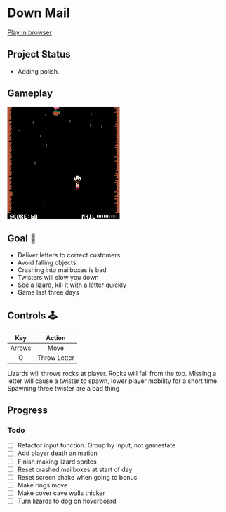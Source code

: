 # Down Mail
[Play in browser](https://sugarvoid.itch.io/down-mail)

## Project Status
- Adding polish. 

## Gameplay
![gameplay](https://github.com/sugarvoid/down-mail/blob/master/gameplay.gif)
<br>


## Goal :dart:
-   Deliver letters to correct customers
-   Avoid falling objects
-   Crashing into mailboxes is bad
-   Twisters will slow you down
-   See a lizard, kill it with a letter quickly
-   Game last three days

## Controls :joystick:

|  Key   |   Action   |
| :----: | :--------: |
| Arrows |    Move    |
|   O    | Throw Letter |


Lizards will throws rocks at player.
Rocks will fall from the top.
Missing a letter will cause a twister to spawn, lower player mobility for a short time.
Spawning three twister are a bad thing


## Progress

### Todo
- [ ] Refactor input function. Group by input, not gamestate
- [ ] Add player death animation 
- [ ] Finish making lizard sprites
- [ ] Reset crashed mailboxes at start of day
- [ ] Reset screen shake when going to bonus
- [ ] Make rings move
- [ ] Make cover cave walls thicker
- [ ] Turn lizards to dog on hoverboard